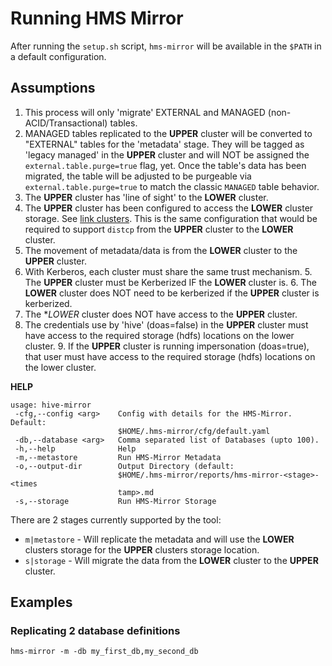 # Running HMS Mirror

After running the `setup.sh` script, `hms-mirror` will be available in the `$PATH` in a default configuration.

## Assumptions

1. This process will only 'migrate' EXTERNAL and MANAGED (non-ACID/Transactional) tables.
2. MANAGED tables replicated to the **UPPER** cluster will be converted to "EXTERNAL" tables for the 'metadata' stage.  They will be tagged as 'legacy managed' in the **UPPER** cluster and will NOT be assigned the `external.table.purge=true` flag, yet.  Once the table's data has been migrated, the table will be adjusted to be purgeable via `external.table.purge=true` to match the classic `MANAGED` table behavior.
1. The **UPPER** cluster has 'line of sight' to the **LOWER** cluster.
2. The **UPPER** cluster has been configured to access the **LOWER** cluster storage. See [link clusters](./link_clusters.md).  This is the same configuration that would be required to support `distcp` from the **UPPER** cluster to the **LOWER** cluster.
3. The movement of metadata/data is from the **LOWER** cluster to the **UPPER** cluster.
4. With Kerberos, each cluster must share the same trust mechanism.
    5. The **UPPER** cluster must be Kerberized IF the **LOWER** cluster is.
    6. The **LOWER** cluster does NOT need to be kerberized if the **UPPER** cluster is kerberized.
7. The **LOWER* cluster does NOT have access to the **UPPER** cluster.
8. The credentials use by 'hive' (doas=false) in the **UPPER** cluster must have access to the required storage (hdfs) locations on the lower cluster.
    9. If the **UPPER** cluster is running impersonation (doas=true), that user must have access to the required storage (hdfs) locations on the lower cluster.

**HELP**
```
usage: hive-mirror
 -cfg,--config <arg>    Config with details for the HMS-Mirror.  Default:
                        $HOME/.hms-mirror/cfg/default.yaml
 -db,--database <arg>   Comma separated list of Databases (upto 100).
 -h,--help              Help
 -m,--metastore         Run HMS-Mirror Metadata
 -o,--output-dir        Output Directory (default:
                        $HOME/.hms-mirror/reports/hms-mirror-<stage>-<times
                        tamp>.md
 -s,--storage           Run HMS-Mirror Storage
```

There are 2 stages currently supported by the tool:
- `m|metastore` - Will replicate the metadata and will use the **LOWER** clusters storage for the **UPPER** clusters storage location.
- `s|storage` - Will migrate the data from the **LOWER** cluster to the **UPPER** cluster.

## Examples

### Replicating 2 database definitions

`hms-mirror -m -db my_first_db,my_second_db`

